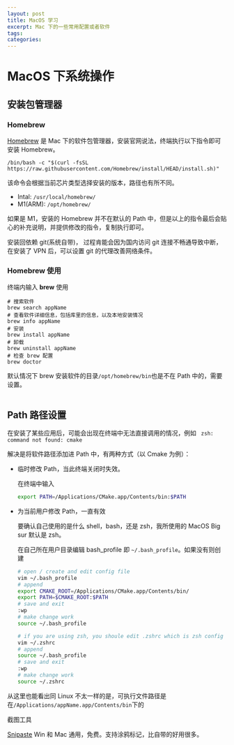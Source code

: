 ```yaml
---
layout: post
title: MacOS 学习
excerpt: Mac 下的一些常用配置或者软件
tags: 
categories: 
---
```


# MacOS 下系统操作

## 安装包管理器

### Homebrew

[Homebrew](https://brew.sh/) 是 Mac 下的软件包管理器，安装官网说法，终端执行以下指令即可安装 Homebrew。

```shell
/bin/bash -c "$(curl -fsSL https://raw.githubusercontent.com/Homebrew/install/HEAD/install.sh)"
```

该命令会根据当前芯片类型选择安装的版本，路径也有所不同。

* Intal: `/usr/local/homebrew/`
* M1(ARM): `/opt/homebrew/`

如果是 M1，安装的 Homebrew 并不在默认的 Path 中，但是以上的指令最后会贴心的补充说明，并提供修改的指令，复制执行即可。

安装回依赖 git(系统自带)， 过程肯能会因为国内访问 git 连接不畅通导致中断，在安装了 VPN 后，可以设置 git 的代理改善网络条件。

### Homebrew 使用

终端内输入 **brew** 使用

```shell
# 搜索软件
brew search appName
# 查看软件详细信息，包括库里的信息，以及本地安装情况
brew info appName
# 安装
brew install appName
# 卸载
brew uninstall appName
# 检查 brew 配置
brew doctor
```

默认情况下 brew 安装软件的目录`/opt/homebrew/bin`也是不在 Path 中的，需要设置。

```

```



## Path 路径设置

在安装了某些应用后，可能会出现在终端中无法直接调用的情况，例如  ` zsh: command not found: cmake`

解决是将软件路径添加进 Path 中，有两种方式（以 Cmake 为例）：

* 临时修改 Path，当此终端关闭时失效。

  在终端中输入

  ````bash
  export PATH=/Applications/CMake.app/Contents/bin:$PATH
  ````

* 为当前用户修改 Path，一直有效

  要确认自己使用的是什么 shell，bash，还是 zsh，我所使用的 MacOS Big sur 默认是 zsh。

  在自己所在用户目录编辑 bash_profile 即 `~/.bash_profile`。如果没有则创建

  ``` bash
  # open / create and edit config file
  vim ~/.bash_profile
  # append
  export CMAKE_ROOT=/Applications/CMake.app/Contents/bin/
  export PATH=$CMAKE_ROOT:$PATH
  # save and exit
  :wp
  # make change work
  source ~/.bash_profile
  
  # if you are using zsh, you shoule edit .zshrc which is zsh config file.
  vim ~/.zshrc
  # append
  source ~/.bash_profile
  # save and exit
  :wp
  # make change work
  source ~/.zshrc
  ```

从这里也能看出同 Linux 不太一样的是，可执行文件路径是在`/Applications/appName.app/Contents/bin`下的



截图工具

[Snipaste](https://www.snipaste.com/download.html#) Win 和 Mac 通用，免费。支持涂鸦标记，比自带的好用很多。

